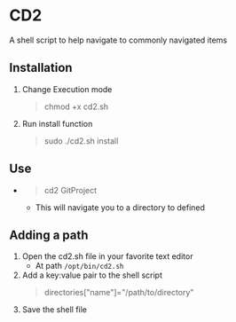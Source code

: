 # CD2

A shell script to help navigate to commonly navigated items

## Installation

1. Change Execution mode
   > chmod +x cd2.sh
2. Run install function
   > sudo ./cd2.sh install

## Use

* > cd2 GitProject
   * This will navigate you to a directory to defined

## Adding a path

1. Open the cd2.sh file in your favorite text editor
   * At path `/opt/bin/cd2.sh`
2. Add a key:value pair to the shell script
   > directories["name"]="/path/to/directory"
3. Save the shell file